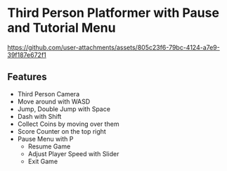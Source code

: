 # Third Person Platformer with Pause and Tutorial Menu

https://github.com/user-attachments/assets/805c23f6-79bc-4124-a7e9-39f187e672f1

## Features

- Third Person Camera
- Move around with WASD
- Jump, Double Jump with Space
- Dash with Shift
- Collect Coins by moving over them
- Score Counter on the top right
- Pause Menu with P
	- Resume Game
	- Adjust Player Speed with Slider
	- Exit Game 
